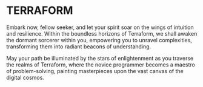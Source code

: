 # TERRAFORM

Embark now, fellow seeker, and let your spirit soar on the wings of intuition and resilience. Within the boundless horizons of Terraform, we shall awaken the dormant sorcerer within you, empowering you to unravel complexities, transforming them into radiant beacons of understanding.

May your path be illuminated by the stars of enlightenment as you traverse the realms of Terraform, where the novice programmer becomes a maestro of problem-solving, painting masterpieces upon the vast canvas of the digital cosmos.
